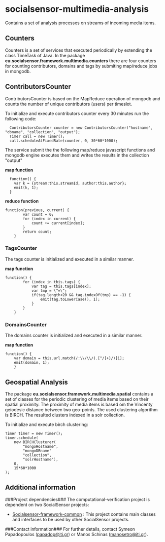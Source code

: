 socialsensor-multimedia-analysis
================================

Contains a set of analysis processes on streams of incoming media items.

<h2>Counters</h2>
<p> Counters is a set of services that executed periodically by extending the class TimeTask of Java. In the package <b>eu.socialsensor.framework.multimedia.counters</b> there are four counters for counting contributors, domains and tags
by submiting map/reduce jobs in mongodb. 

</p>

<h2>ContributorsCounter</h2>
ContributorsCounter is based on the MapReduce operation of mongodb and counts the number of unique contributors (users) per timeslot.  

To initialize and execute contributors counter every 30 minutes run the following code:

      ContributorsCounter counter = new ContributorsCounter("hostname", "dbname", "collection", "output");
      Timer call = new Timer();
      call.scheduleAtFixedRate(counter, 0, 30*60*1000);

The service submit the the following map/reduce javascript functions and mongodb engine executes them and 
writes the results in the collection "output" </br>

<b>map function</b>

      function() {
      	var k = {stream:this.streamId, author:this.author}; 
    	emit(k, 1);
      }
      
<b>reduce function</b>    

	function(previous, current) {  
        	var count = 0;
        	for (index in current) {
        		count += current[index];
        	}
        	return count;
        }
        		
<h3>TagsCounter</h3>
The tags counter is initialized and executed in a similar manner.  

<b>map function</b>

	function() {
        	for (index in this.tags) {
        		var tag = this.tags[index]; 
        		var tmp = \"=\";
        		if(tag.length<20 && tag.indexOf(tmp) == -1) {
        			emit(tag.toLowerCase(), 1);
        		}
        	}
        }

        		
<h3>DomainsCounter</h3>
The domains counter is initialized and executed in a similar manner.

<b>map function</b>

	function() {
		var domain = this.url.match(/:\\/\\/(.[^/]+)/)[1];
		emit(domain, 1);
        }
        	


<h2>Geospatial Analysis</h2> 

The package <b>eu.socialsensor.framework.multimedia.spatial</b> contains a set of classes for the periodic clustering of media items based on their spatial proximity. The proximity of media items is based om the Vincenty geiodesic distance between two geo-points. The used clustering algorithm is BIRCH. 
The resulted clusters indexed in a solr collection.  

To initialize and execute birch clustering:

	Timer timer = new Timer(); 
	timer.schedule(
		new BIRCHClusterer(
			"mongoHostname", 
			"mongoDBname"
			"collection", 
			"solrHostname"), 
		0, 
		15*60*1000
	);
					
Additional information
------------------------
###Project dependencies###
The computational-verification project is dependent on two SocialSensor projects:
* [Socialsensor-framework-common](https://github.com/socialsensor/socialsensor-framework-common) : This project contains main classes and interfaces to be used by other SocialSensor projects.

###Contact information###
For further details, contact Symeon Papadopoulos (papadop@iti.gr) or Manos Schinas (manosetro@iti.gr).
